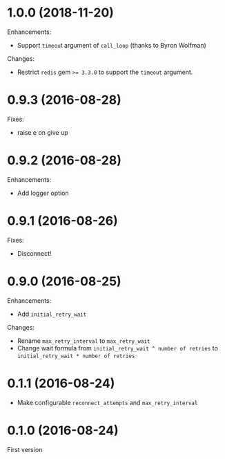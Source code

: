 # 1.0.0 (2018-11-20)

Enhancements:

* Support `timeou`t argument of `call_loop` (thanks to Byron Wolfman)

Changes:

* Restrict `redis` gem `>= 3.3.0` to support the `timeout` argument.

# 0.9.3 (2016-08-28)

Fixes:

* raise e on give up

# 0.9.2 (2016-08-28)

Enhancements:

* Add logger option

# 0.9.1 (2016-08-26)

Fixes:

* Disconnect!

# 0.9.0 (2016-08-25)

Enhancements:

* Add `initial_retry_wait`

Changes:

* Rename `max_retry_interval` to `max_retry_wait`
* Change wait formula from `initial_retry_wait ^ number of retries` to `initial_retry_wait * number of retries`

# 0.1.1 (2016-08-24)

* Make configurable `reconnect_attempts` and `max_retry_interval`

# 0.1.0 (2016-08-24)

First version
